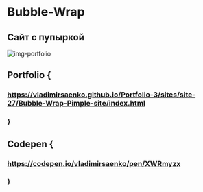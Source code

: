 # Bubble-Wrap

## Сайт с пупыркой

![img-portfolio](https://user-images.githubusercontent.com/56477695/155013763-3685f31c-3db4-4b36-83d7-61aa92a4adf0.png)

## Portfolio {

### https://vladimirsaenko.github.io/Portfolio-3/sites/site-27/Bubble-Wrap-Pimple-site/index.html

### }

## Codepen {

### https://codepen.io/vladimirsaenko/pen/XWRmyzx

### }
